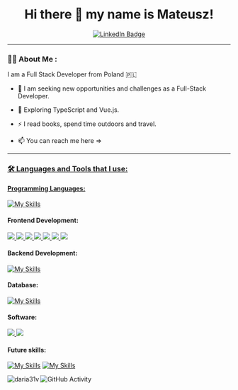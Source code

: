 <h1 align="center">
Hi there 👋 my name is Mateusz!
</h1>


<div id="badges" align="center">
<a href="https://www.linkedin.com/in/mateuszkarpi%C5%84ski">
<img src="https://img.shields.io/badge/LinkedIn-blue?style=for-the-badge&logo=linkedin&logoColor=white" alt="LinkedIn Badge"/>
</a>
</div>

---
### :man_technologist: About Me :
I am a Full Stack Developer from Poland :poland:

- :telescope: I am seeking new opportunities and challenges as a Full-Stack Developer.

- :seedling: Exploring TypeScript and Vue.js.

- :zap: I read books, spend time outdoors and travel.

- :mailbox: You can reach me here => <a href="https://www.linkedin.com/in/mateuszkarpi%C5%84ski">

---
### :hammer_and_wrench: Languages and Tools that I use:

#### Programming Languages:
[![My Skills](https://skillicons.dev/icons?i=js)](https://developer.mozilla.org/en-US/docs/Web/JavaScript)

#### Frontend Development:
<p>
<a href="https://react.dev/">
<img src="https://skillicons.dev/icons?i=react" />
</a>
<a href="https://www.w3.org/html/">
<img src="https://skillicons.dev/icons?i=html" />
</a>
<a href="https://www.w3schools.com/css/">
<img src="https://skillicons.dev/icons?i=css" />
</a>
<a href="https://redux-toolkit.js.org/">
<img src="https://skillicons.dev/icons?i=redux" />
</a>
<a href="https://vitejs.dev/">
<img src="https://skillicons.dev/icons?i=vite" />
</a>
<a href="https://sass-lang.com/">
<img src="https://skillicons.dev/icons?i=sass" />
</a>
<a href="https://styled-components.com/">
<img src="https://skillicons.dev/icons?i=styledcomponents" />
</a>
</p>

#### Backend Development:
[![My Skills](https://skillicons.dev/icons?i=nodejs)](https://nodejs.org/en)
#### Database:
[![My Skills](https://skillicons.dev/icons?i=mongodb)](https://www.mongodb.com/)

#### Software:
<p>
<a href="https://www.figma.com/">
<img src="https://skillicons.dev/icons?i=figma" />
</a>
<a href="https://www.postman.com/">
<img src="https://skillicons.dev/icons?i=postman" />
</a>
</p>

#### Future skills:
[![My Skills](https://skillicons.dev/icons?i=ts)](https://www.typescriptlang.org/docs/handbook/typescript-from-scratch.html)
[![My Skills](https://skillicons.dev/icons?i=vue)](https://vuejs.org/guide/introduction.html)

<p><img align="left" src="https://github-readme-stats.vercel.app/api/top-langs?username=MateuszKar2&show_icons=true&locale=en&layout=compact" alt="daria31v" /></p>

![GitHub Activity](https://github-readme-activity-graph.cyclic.app/graph?username=MateuszKar2&theme=react&hide_border=true)




